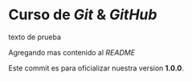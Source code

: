# Curso de _Git_ & _GitHub_

texto de prueba

Agregando mas contenido al _README_

Este commit es para oficializar nuestra version **1.0.0**.
